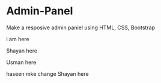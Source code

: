 # Admin-Panel
Make a resposive admin paniel using HTML, CSS, Bootstrap


i am here

Shayan here

Usman here

haseen mke change
Shayan here


